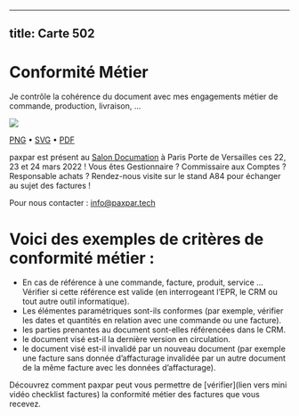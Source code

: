 
---
title: Carte 502
---

# Conformité Métier

Je contrôle la cohérence
du document avec
mes engagements métier
de commande, 
production, livraison, ...


![](https://media.paxpar.tech/ludi/card_502_recto.png)

[PNG](https://media.paxpar.tech/ludi/card_502_recto.png) • [SVG](https://media.paxpar.tech/ludi/card_502_recto.svg) • [PDF](https://media.paxpar.tech/ludi/card_502_recto.pdf)

paxpar est présent au [Salon Documation](https://www.documation.fr/info_societe/527/paxpartech.html) à Paris Porte de Versailles ces 22, 23 et 24 mars 2022 ! Vous êtes Gestionnaire ? Commissaire aux Comptes ? Responsable achats ? Rendez-nous visite sur le stand A84 pour échanger au sujet des factures !

Pour nous contacter : info@paxpar.tech

# Voici des exemples de critères de conformité métier :
  - En cas de référence à une commande, facture, produit, service … Vérifier si cette référence est valide (en interrogeant l’EPR, le CRM ou tout autre outil informatique).
  - Les élémentes paramétriques sont-ils conformes (par exemple, vérifier les dates et quantités en relation avec une commande ou une facture).
  - les parties prenantes au document sont-elles référencées dans le CRM.
  - le document visé est-il la dernière version en circulation. 
  - le document visé est-il invalidé par un nouveau document (par exemple une facture sans donnée d’affacturage invalidée par un autre document de la même facture avec les données d’affacturage).

Découvrez comment paxpar peut vous permettre de [vérifier](lien vers mini vidéo checklist factures) la conformité métier des factures que vous recevez.


